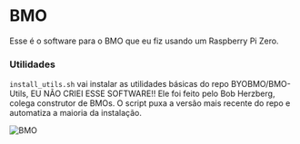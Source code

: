 # BMO
Esse é o software para o BMO que eu fiz usando um Raspberry Pi Zero.

### Utilidades
```install_utils.sh``` vai instalar as utilidades básicas do repo BYOBMO/BMO-Utils, EU NÃO CRIEI ESSE SOFTWARE!! Ele foi feito pelo Bob Herzberg, colega construtor de BMOs. O script puxa a versão mais recente do repo e automatiza a maioria da instalação.

![BMO](Media/bmo.jpeg?raw=true "Title")
